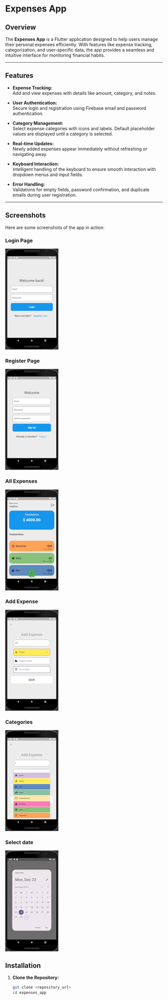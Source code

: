 # Expenses App

## Overview

The **Expenses App** is a Flutter application designed to help users manage their personal expenses efficiently. With features like expense tracking, categorization, and user-specific data, the app provides a seamless and intuitive interface for monitoring financial habits.

---

## Features

- **Expense Tracking:**  
  Add and view expenses with details like amount, category, and notes.

- **User Authentication:**  
  Secure login and registration using Firebase email and password authentication.

- **Category Management:**  
  Select expense categories with icons and labels. Default placeholder values are displayed until a category is selected.

- **Real-time Updates:**  
  Newly added expenses appear immediately without refreshing or navigating away.

- **Keyboard Interaction:**  
  Intelligent handling of the keyboard to ensure smooth interaction with dropdown menus and input fields.

- **Error Handling:**  
  Validations for empty fields, password confirmation, and duplicate emails during user registration.

---

## Screenshots
Here are some screenshots of the app in action:
### Login Page


![Login Page](assets/images/login.png)

### Register Page
![Register Page](assets/images/register.png)

### All Expenses
![All Expenses](assets/images/all_expenses.png)

### Add Expense
![Add Expense](assets/images/add_expense_example.png)

### Categories
![Categories](assets/images/categories.png)

### Select date
![Select Date](assets/images/select_date.png)


## Installation

1. **Clone the Repository:**
   ```bash
   git clone <repository_url>
   cd expenses_app
